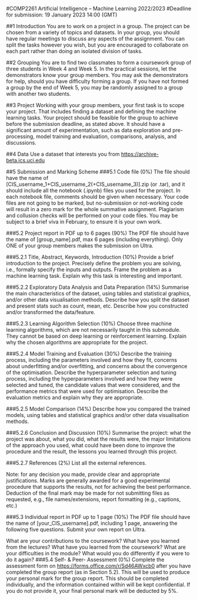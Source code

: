 #COMP2261 Artificial Intelligence – Machine Learning 2022/2023
#Deadline for submission: 19 January 2023 14:00 (GMT)

##1      Introduction
You are to work on a project in a group. The project can be chosen from a variety of topics and datasets. In your group, you should have regular meetings to discuss any aspects of the assignment. You can split the tasks however you wish, but you are encouraged to collaborate on each part rather than doing an isolated division of tasks.

##2      Grouping
You are to find two classmates to form a coursework group of three students in Week 4 and Week 5. In the practical sessions, let the demonstrators know your group members. You may ask the demonstrators for help, should you have difficulty forming a group. If you have not formed a group by the end of Week 5, you may be randomly assigned to a group with another two students.

##3      Project
Working with your group members, your first task is to scope your project. That includes finding a dataset and defining the machine learning tasks. Your project should be feasible for the group to achieve before the submission deadline, as stated above. It should have a significant amount of experimentation, such as data exploration and pre-processing, model training and evaluation, comparisons, analysis, and discussions.

##4      Data
Use a dataset that interests you from https://archive-beta.ics.uci.edu

##5      Submission and Marking Scheme
###5.1     Code file (0%)
The file should have the name of [CIS_username_1+CIS_username_2(+CIS_username_3)].zip (or .tar), and it should include all the notebook (.ipynb) files you used for the project. In each notebook file, comments should be given when necessary. Your code files are not going to be marked, but no-submission or not-working code will result in a zero mark for the whole summative assignment. Plagiarism and collusion checks will be performed on your code files. You may be subject to a brief viva in February, to ensure it is your own work.

###5.2     Project report in PDF up to 6 pages (90%)
The PDF file should have the name of [group_name].pdf, max 6 pages (including everything). Only ONE of your group members makes the submission on Ultra.

###5.2.1     Title, Abstract, Keywords, Introduction (10%)
Provide a brief introduction to the project. Precisely define the problem you are solving, i.e., formally specify the inputs and outputs. Frame the problem as a machine learning task. Explain why this task is interesting and important.

###5.2.2     Exploratory Data Analysis and Data Preparation (14%)
Summarise the main characteristics of the dataset, using tables and statistical graphics, and/or other data visualisation methods. Describe how you split the dataset and present stats such as count, mean, etc. Describe how you constructed and/or transformed the data/feature.

###5.2.3     Learning Algorithm Selection (10%)
Choose three machine learning algorithms, which are not necessarily taught in this submodule. They cannot be based on deep learning or reinforcement learning. Explain why the chosen algorithms are appropriate for the project.

###5.2.4     Model Training and Evaluation (30%)
Describe the training process, including the parameters involved and how they fit, concerns about underfitting and/or overfitting, and concerns about the convergence of the optimisation. Describe the hyperparameter selection and tuning process, including the hyperparameters involved and how they were selected and tuned, the candidate values that were considered, and the performance metrics that were used for optimisation. Describe the evaluation metrics and explain why they are appropriate.

###5.2.5     Model Comparison (14%)
Describe how you compared the trained models, using tables and statistical graphics and/or other data visualisation methods.

###5.2.6     Conclusion and Discussion (10%)
Summarise the project: what the project was about, what you did, what the results were, the major limitations of the approach you used, what could have been done to improve the procedure and the result, the lessons you learned through this project.

###5.2.7     References (2%)
List all the external references.

Note: for any decision you made, provide clear and appropriate justifications. Marks are generally awarded for a good experimental procedure that supports the results, not for achieving the best performance. Deduction of the final mark may be made for not submitting files as requested, e.g., file names/extensions, report formatting (e.g., captions, etc.)

###5.3     Individual report in PDF up to 1 page (10%)
The PDF file should have the name of [your_CIS_username].pdf, including 1 page, answering the following five questions. Submit your own report on Ultra.

What are your contributions to the coursework?
What have you learned from the lectures?
What have you learned from the coursework?
What are your difficulties in the module?
What would you do differently if you were to do it again?
###5.4     Self- & Peer- Assessment (0%)
Complete the assessment form on https://forms.office.com/r/Sd46AWxcb0 after you have completed the group report (as in Section 5.2). This will be used to produce your personal mark for the group report. This should be completed individually, and the information contained within will be kept confidential. If you do not provide it, your final personal mark will be deducted by 5%.
